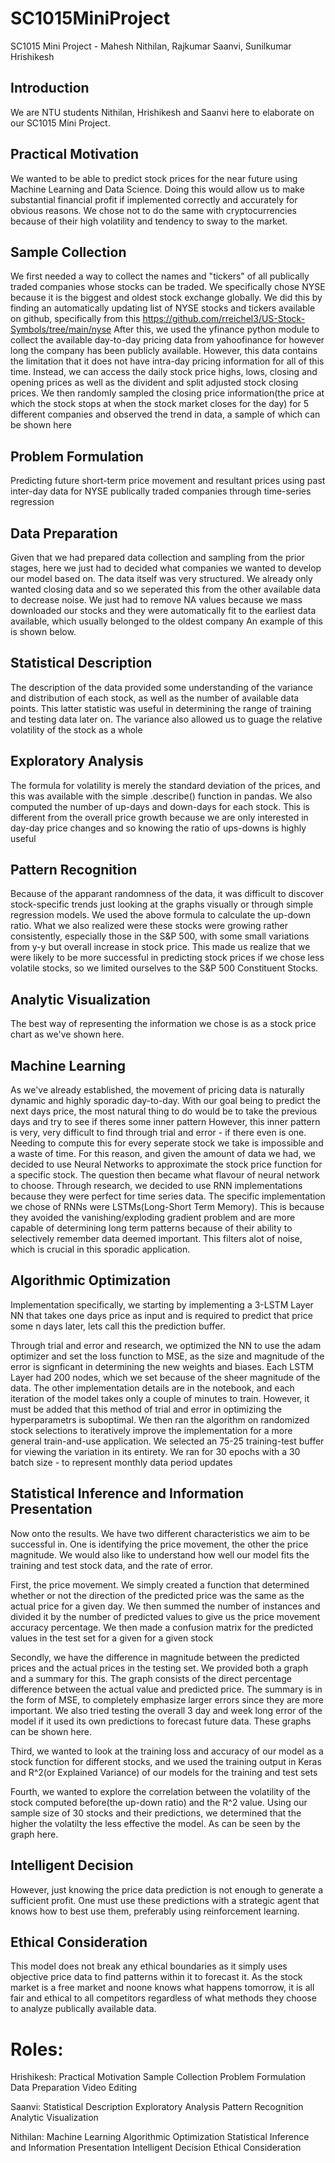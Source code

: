# SC1015MiniProject
SC1015 Mini Project - Mahesh Nithilan, Rajkumar Saanvi, Sunilkumar Hrishikesh
## Introduction
We are NTU students Nithilan, Hrishikesh and Saanvi here to elaborate on our SC1015 Mini Project.

## Practical Motivation
We wanted to be able to predict stock prices for the near future using Machine Learning and Data Science. 
Doing this would allow us to make substantial financial profit if implemented correctly and accurately for obvious reasons.
We chose not to do the same with cryptocurrencies because of their high volatility and tendency to sway to the market.

## Sample Collection
We first needed a way to collect the names and "tickers" of all publically traded companies whose stocks can be traded. 
We specifically chose NYSE because it is the biggest and oldest stock exchange globally.
We did this by finding an automatically updating list of NYSE stocks and tickers available on github, specifically from this https://github.com/rreichel3/US-Stock-Symbols/tree/main/nyse 
After this, we used the yfinance python module to collect the available day-to-day pricing data from yahoofinance for however long the company has been publicly available. However, this data contains the limitation that it does not have intra-day pricing information for all of this time.
Instead, we can access the daily stock price highs, lows, closing and opening prices as well as the divident and split adjusted stock closing prices.
We then randomly sampled the closing price information(the price at which the stock stops at when the stock market closes for the day) for 5 different companies and observed the trend in data, 
a sample of which can be shown here

## Problem Formulation
Predicting future short-term price movement and resultant prices using past inter-day data for NYSE publically traded companies through time-series regression

## Data Preparation
Given that we had prepared data collection and sampling from the prior stages, here we just had to decided what companies we wanted to develop our model based on. 
The data itself was very structured. We already only wanted closing data and so we seperated this from the other available data to decrease noise.
We just had to remove NA values because we mass downloaded our stocks and they were automatically fit to the earliest data available, which usually belonged to the oldest company
An example of this is shown below.

## Statistical Description
The description of the data provided some understanding of the variance and distribution of each stock, as well as the number of available data points. 
This latter statistic was useful in determining the range of training and testing data later on. The variance also allowed us to guage the relative volatility of the stock as a whole

## Exploratory Analysis
The formula for volatility is merely the standard deviation of the prices, and this was available with the simple .describe() function in pandas. 
We also computed the number of up-days and down-days for each stock. This is different from the overall price growth because we are only interested in day-day price changes and so knowing the ratio of ups-downs is highly useful

## Pattern Recognition
Because of the apparant randomness of the data, it was difficult to discover stock-specific trends just looking at the graphs visually or through simple regression models. We used the above formula to calculate the up-down ratio. 
What we also realized were these stocks were growing rather consistently, especially those in the S&P 500, with some small variations from y-y but overall increase in stock price. This made us realize that 
we were likely to be more successful in predicting stock prices if we chose less volatile stocks, so we limited ourselves to the S&P 500 Constituent Stocks. 

## Analytic Visualization
The best way of representing the information we chose is as a stock price chart as we've shown here. 

## Machine Learning
As we've already established, the movement of pricing data is naturally dynamic and highly sporadic day-to-day. With our goal being to predict the next days price, the most natural thing to do
 would be to take the previous days and try to see if theres some inner pattern
However, this inner pattern is very, very difficult to find through trial and error - if there even is one. Needing to compute this for every seperate stock we take is impossible and a waste of time. 
For this reason, and given the amount of data we had, we decided to use Neural Networks to approximate the stock price function for a specific stock.
The question then became what flavour of neural network to choose. Through research, we decided to use RNN implementations because they were perfect for time series data. The specific implementation we 
chose
of RNNs were LSTMs(Long-Short Term Memory). This is because they avoided the vanishing/exploding gradient problem and are more capable of determining long term patterns because of their ability to 
selectively remember data deemed important. This filters alot of noise, which is crucial in this sporadic application. 

## Algorithmic Optimization
Implementation specifically, we starting by implementing a 3-LSTM Layer NN that takes one days price as input and is required to predict that price some n days later, lets call this the prediction buffer.
 
Through trial and error and research, we optimized the NN to use the adam optimizer and set the loss function to MSE, as the size and magnitude of the error is signficant in determining the new weights 
and biases.
Each LSTM Layer had 200 nodes, which we set because of the sheer magnitude of the data. 
The other implementation details are in the notebook, and each iteration of the model takes only a couple of minutes to train. However, it must be added that this method of trial and error in optimizing 
the hyperparametrs is suboptimal.
We then ran the algorithm on randomized stock selections to iteratively improve the implementation for a more general train-and-use application. We selected an 75-25 training-test buffer for viewing the 
variation in its entirety.
We ran for 30 epochs with a 30 batch size - to represent monthly data period updates


## Statistical Inference and Information Presentation
Now onto the results. We have two different characteristics we aim to be successful in. One is identifying the price movement, the other the price magnitude. 
We would also like to understand how well our model fits the training and test stock data, and the rate of error.

First, the price movement. We simply created a function that determined whether or not the direction of the predicted price was the same as the actual price for a given day. 
We then summed the number of instances and divided it by the number of predicted values to give us the price movement accuracy percentage. We then made a confusion matrix for the predicted values
in the test set for a given for a given stock

Secondly, we have the difference in magnitude between the predicted prices and the actual prices in the testing set. We provided both a graph and a summary for this. 
The graph consists of the direct percentage difference between the actual value and predicted price. The summary is in the form of MSE, to completely emphasize larger errors since they are more 
important.
We also tried testing the overall 3 day and week long error of the model if it used its own predictions to forecast future data. These graphs can be shown here.

Third, we wanted to look at the training loss and accuracy of our model as a stock function for different stocks, and we used the training output in Keras and R^2(or Explained Variance) of our models 
for the training and test sets

Fourth, we wanted to explore the correlation between the volatility of the stock computed before(the up-down ratio) and the R^2 value. Using our sample size of 30 stocks and their predictions, 
we determined that the higher the volatilty the less effective the model. 
As can be seen by the graph here.


## Intelligent Decision
However, just knowing the price data prediction is not enough to generate a sufficient profit. One must use these predictions with a strategic agent that knows how to best use them, preferably 
using reinforcement learning.  

## Ethical Consideration
This model does not break any ethical boundaries as it simply uses objective price data to find patterns within it to forecast it. As the stock market is a free market and noone knows what happens 
tomorrow, it is all fair and ethical to all competitors regardless of what methods they choose to analyze publically available data.


# Roles:

Hrishikesh:
Practical Motivation
Sample Collection
Problem Formulation
Data Preparation
Video Editing

Saanvi:
Statistical Description
Exploratory Analysis
Pattern Recognition
Analytic Visualization

Nithilan:
Machine Learning
Algorithmic Optimization
Statistical Inference and Information Presentation
Intelligent Decision
Ethical Consideration

